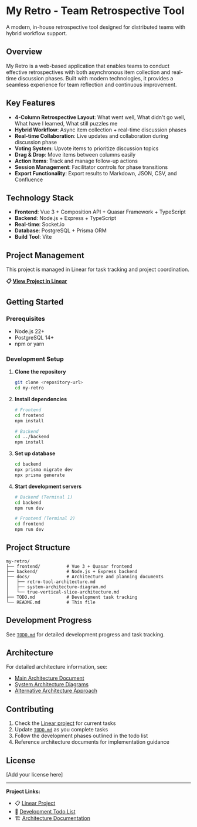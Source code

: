 # My Retro - Team Retrospective Tool

A modern, in-house retrospective tool designed for distributed teams with hybrid workflow support.

## Overview

My Retro is a web-based application that enables teams to conduct effective retrospectives with both asynchronous item collection and real-time discussion phases. Built with modern technologies, it provides a seamless experience for team reflection and continuous improvement.

## Key Features

- **4-Column Retrospective Layout**: What went well, What didn't go well, What have I learned, What still puzzles me
- **Hybrid Workflow**: Async item collection + real-time discussion phases
- **Real-time Collaboration**: Live updates and collaboration during discussion phase
- **Voting System**: Upvote items to prioritize discussion topics
- **Drag & Drop**: Move items between columns easily
- **Action Items**: Track and manage follow-up actions
- **Session Management**: Facilitator controls for phase transitions
- **Export Functionality**: Export results to Markdown, JSON, CSV, and Confluence

## Technology Stack

- **Frontend**: Vue 3 + Composition API + Quasar Framework + TypeScript
- **Backend**: Node.js + Express + TypeScript
- **Real-time**: Socket.io
- **Database**: PostgreSQL + Prisma ORM
- **Build Tool**: Vite

## Project Management

This project is managed in Linear for task tracking and project coordination.

**📋 [View Project in Linear](https://linear.app/j-hernandez/project/my-retro-project-ded216c01eb1)**

## Getting Started

### Prerequisites

- Node.js 22+
- PostgreSQL 14+
- npm or yarn

### Development Setup

1. **Clone the repository**
   ```bash
   git clone <repository-url>
   cd my-retro
   ```

2. **Install dependencies**
   ```bash
   # Frontend
   cd frontend
   npm install
   
   # Backend
   cd ../backend
   npm install
   ```

3. **Set up database**
   ```bash
   cd backend
   npx prisma migrate dev
   npx prisma generate
   ```

4. **Start development servers**
   ```bash
   # Backend (Terminal 1)
   cd backend
   npm run dev
   
   # Frontend (Terminal 2)
   cd frontend
   npm run dev
   ```

## Project Structure

```
my-retro/
├── frontend/          # Vue 3 + Quasar frontend
├── backend/           # Node.js + Express backend
├── docs/              # Architecture and planning documents
│   ├── retro-tool-architecture.md
│   ├── system-architecture-diagram.md
│   └── true-vertical-slice-architecture.md
├── TODO.md            # Development task tracking
└── README.md          # This file
```

## Development Progress

See [`TODO.md`](./TODO.md) for detailed development progress and task tracking.

## Architecture

For detailed architecture information, see:
- [Main Architecture Document](./docs/retro-tool-architecture.md)
- [System Architecture Diagrams](./docs/system-architecture-diagram.md)
- [Alternative Architecture Approach](./docs/true-vertical-slice-architecture.md)

## Contributing

1. Check the [Linear project](https://linear.app/j-hernandez/project/my-retro-project-ded216c01eb1) for current tasks
2. Update [`TODO.md`](./TODO.md) as you complete tasks
3. Follow the development phases outlined in the todo list
4. Reference architecture documents for implementation guidance

## License

[Add your license here]

---

**Project Links:**
- 📋 [Linear Project](https://linear.app/j-hernandez/project/my-retro-project-ded216c01eb1)
- 📝 [Development Todo List](./TODO.md)
- 🏗️ [Architecture Documentation](./docs/retro-tool-architecture.md)
